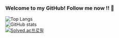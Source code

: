 ### Welcome to my GitHub! Follow me now !! 👋
![Top Langs](https://github-readme-stats.vercel.app/api/top-langs/?username=Claude-Agnes17&hide_border=true&custom_title=Languages&bg_color=ffffff00&theme=tokyonight)<br>
![GitHub stats](https://github-readme-stats.vercel.app/api?username=Claude-Agnes17&show_icons=true&hide_border=true&custom_title=Claude-Agnes17&bg_color=ffffff00&theme=tokyonight)
<br>
[![Solved.ac프로필](http://mazassumnida.wtf/api/generate_badge?boj={kmss8145})](https://solved.ac/{kmss8145})


<br>

